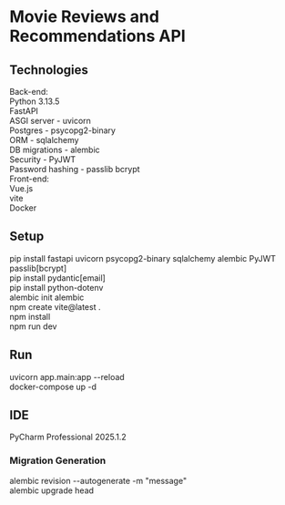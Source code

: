 # Movie Reviews and Recommendations API

## Technologies
Back-end:  
Python 3.13.5  
FastAPI  
ASGI server - uvicorn   
Postgres - psycopg2-binary  
ORM - sqlalchemy  
DB migrations - alembic  
Security - PyJWT  
Password hashing - passlib bcrypt  
Front-end:  
Vue.js  
vite  
Docker  

## Setup
pip install fastapi uvicorn psycopg2-binary sqlalchemy alembic PyJWT passlib[bcrypt]  
pip install pydantic[email]  
pip install python-dotenv  
alembic init alembic  
npm create vite@latest .  
npm install  
npm run dev  


## Run
uvicorn app.main:app --reload  
docker-compose up -d  

## IDE
PyCharm Professional 2025.1.2  

### Migration Generation
alembic revision --autogenerate -m "message"  
alembic upgrade head  



